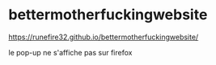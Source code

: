# bettermotherfuckingwebsite

https://runefire32.github.io/bettermotherfuckingwebsite/

le pop-up ne s'affiche pas sur firefox
